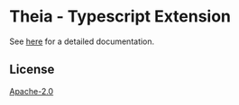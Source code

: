 # Theia - Typescript Extension

See [here](https://github.com/theia-ide/theia) for a detailed documentation.

## License
[Apache-2.0](https://github.com/theia-ide/theia/blob/master/LICENSE)